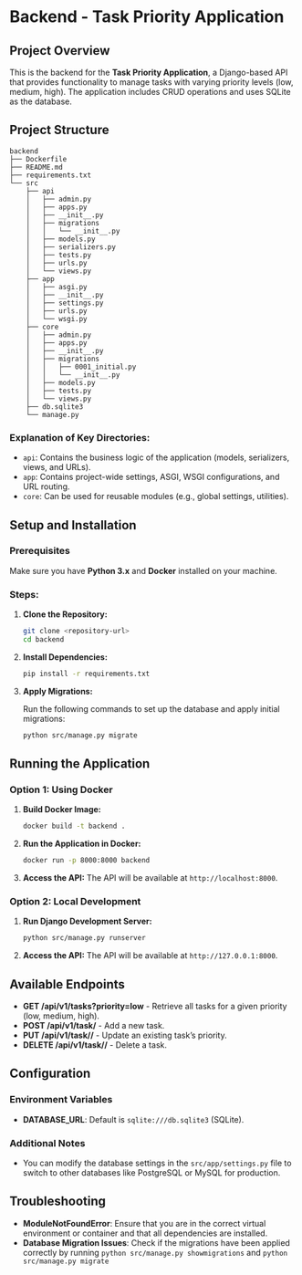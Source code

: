 # Backend - Task Priority Application

## Project Overview

This is the backend for the **Task Priority Application**, a Django-based API that provides functionality to manage tasks with varying priority levels (low, medium, high). The application includes CRUD operations and uses SQLite as the database.

## Project Structure

```
backend
├── Dockerfile
├── README.md
├── requirements.txt
└── src
    ├── api
    │   ├── admin.py
    │   ├── apps.py
    │   ├── __init__.py
    │   ├── migrations
    │   │   └── __init__.py
    │   ├── models.py
    │   ├── serializers.py
    │   ├── tests.py
    │   ├── urls.py
    │   └── views.py
    ├── app
    │   ├── asgi.py
    │   ├── __init__.py
    │   ├── settings.py
    │   ├── urls.py
    │   └── wsgi.py
    ├── core
    │   ├── admin.py
    │   ├── apps.py
    │   ├── __init__.py
    │   ├── migrations
    │   │   ├── 0001_initial.py
    │   │   └── __init__.py
    │   ├── models.py
    │   ├── tests.py
    │   └── views.py
    ├── db.sqlite3
    └── manage.py
```

### Explanation of Key Directories:
- `api`: Contains the business logic of the application (models, serializers, views, and URLs).
- `app`: Contains project-wide settings, ASGI, WSGI configurations, and URL routing.
- `core`: Can be used for reusable modules (e.g., global settings, utilities).

## Setup and Installation

### Prerequisites

Make sure you have **Python 3.x** and **Docker** installed on your machine.

### Steps:

1. **Clone the Repository:**

   ```bash
   git clone <repository-url>
   cd backend
   ```

2. **Install Dependencies:**

   ```bash
   pip install -r requirements.txt
   ```

3. **Apply Migrations:**

   Run the following commands to set up the database and apply initial migrations:

   ```bash
   python src/manage.py migrate
   ```

## Running the Application

### Option 1: Using Docker

1. **Build Docker Image:**

   ```bash
   docker build -t backend .
   ```

2. **Run the Application in Docker:**

   ```bash
   docker run -p 8000:8000 backend
   ```

3. **Access the API:**
   The API will be available at `http://localhost:8000`.

### Option 2: Local Development

1. **Run Django Development Server:**

   ```bash
   python src/manage.py runserver
   ```

2. **Access the API:**
   The API will be available at `http://127.0.0.1:8000`.

## Available Endpoints

- **GET /api/v1/tasks?priority=low** - Retrieve all tasks for a given priority (low, medium, high).
- **POST /api/v1/task/** - Add a new task.
- **PUT /api/v1/task/<id>/** - Update an existing task’s priority.
- **DELETE /api/v1/task/<id>/** - Delete a task.

## Configuration

### Environment Variables

- **DATABASE_URL**: Default is `sqlite:///db.sqlite3` (SQLite).

### Additional Notes

- You can modify the database settings in the `src/app/settings.py` file to switch to other databases like PostgreSQL or MySQL for production.

## Troubleshooting

- **ModuleNotFoundError**: Ensure that you are in the correct virtual environment or container and that all dependencies are installed.
- **Database Migration Issues**: Check if the migrations have been applied correctly by running `python src/manage.py showmigrations` and `python src/manage.py migrate`